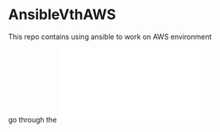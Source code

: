 # AnsibleVthAWS
This repo contains using ansible to work on AWS environment 

go through the ![PROC](process.md)
